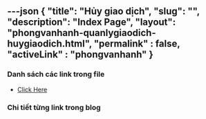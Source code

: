 ---json
{
    "title": "Hủy giao dịch",
    "slug": "",
    "description": "Index Page",
    "layout": "phongvanhanh-quanlygiaodich-huygiaodich.html",
    "permalink" : false,
    "activeLink" : "phongvanhanh"
}
---

### Danh sách các link trong file
- [Click Here](./blog-list.html)

### Chi tiết từng link trong blog